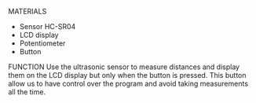 MATERIALS
 - Sensor HC-SR04
 - LCD display
 - Potentiometer
 - Button

FUNCTION
 Use the ultrasonic sensor to measure distances and display them on the LCD display but only when the button is pressed. This button allow us to have control over the program and avoid taking measurements all the time.